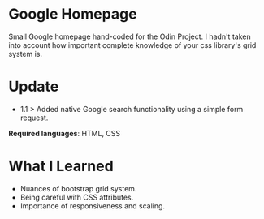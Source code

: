 # Google Homepage

Small Google homepage hand-coded for the Odin Project. 
I hadn't taken into account how important complete knowledge of your css library's grid system is. 

# Update

* 1.1 > Added native Google search functionality using a simple form request. 

**Required languages**: HTML, CSS

# What I Learned

* Nuances of bootstrap grid system.  
* Being careful with CSS attributes. 
* Importance of responsiveness and scaling. 


